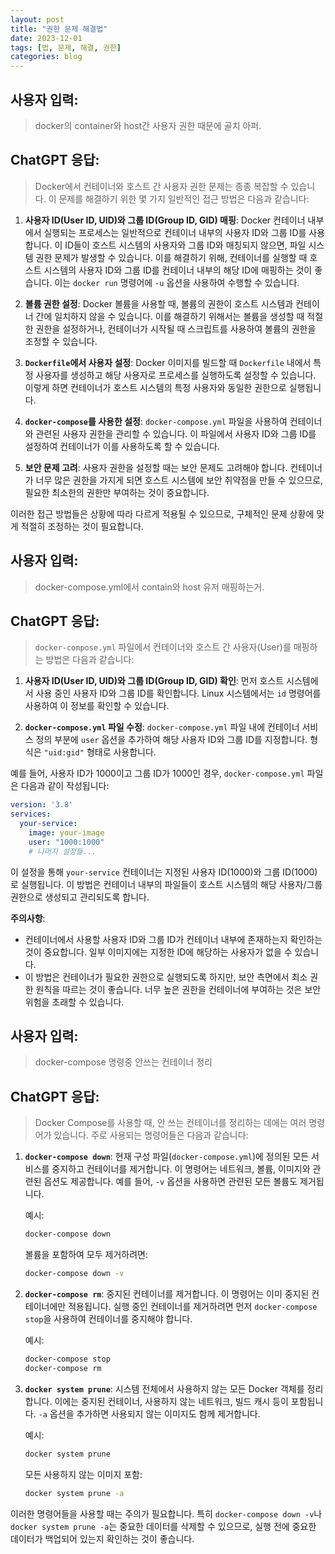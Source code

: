 ```yaml
---
layout: post
title: "권한 문제 해결법"
date: 2023-12-01
tags: [법, 문제, 해결, 권한]
categories: blog
---
```


## 사용자 입력:
> docker의 container와 host간 사용자 권한 때문에 골치 아퍼.

## ChatGPT 응답:
> Docker에서 컨테이너와 호스트 간 사용자 권한 문제는 종종 복잡할 수 있습니다. 이 문제를 해결하기 위한 몇 가지 일반적인 접근 방법은 다음과 같습니다:

1. **사용자 ID(User ID, UID)와 그룹 ID(Group ID, GID) 매핑**: Docker 컨테이너 내부에서 실행되는 프로세스는 일반적으로 컨테이너 내부의 사용자 ID와 그룹 ID를 사용합니다. 이 ID들이 호스트 시스템의 사용자와 그룹 ID와 매칭되지 않으면, 파일 시스템 권한 문제가 발생할 수 있습니다. 이를 해결하기 위해, 컨테이너를 실행할 때 호스트 시스템의 사용자 ID와 그룹 ID를 컨테이너 내부의 해당 ID에 매핑하는 것이 좋습니다. 이는 `docker run` 명령어에 `-u` 옵션을 사용하여 수행할 수 있습니다.

2. **볼륨 권한 설정**: Docker 볼륨을 사용할 때, 볼륨의 권한이 호스트 시스템과 컨테이너 간에 일치하지 않을 수 있습니다. 이를 해결하기 위해서는 볼륨을 생성할 때 적절한 권한을 설정하거나, 컨테이너가 시작될 때 스크립트를 사용하여 볼륨의 권한을 조정할 수 있습니다.

3. **`Dockerfile`에서 사용자 설정**: Docker 이미지를 빌드할 때 `Dockerfile` 내에서 특정 사용자를 생성하고 해당 사용자로 프로세스를 실행하도록 설정할 수 있습니다. 이렇게 하면 컨테이너가 호스트 시스템의 특정 사용자와 동일한 권한으로 실행됩니다.

4. **`docker-compose`를 사용한 설정**: `docker-compose.yml` 파일을 사용하여 컨테이너와 관련된 사용자 권한을 관리할 수 있습니다. 이 파일에서 사용자 ID와 그룹 ID를 설정하여 컨테이너가 이를 사용하도록 할 수 있습니다.

5. **보안 문제 고려**: 사용자 권한을 설정할 때는 보안 문제도 고려해야 합니다. 컨테이너가 너무 많은 권한을 가지게 되면 호스트 시스템에 보안 취약점을 만들 수 있으므로, 필요한 최소한의 권한만 부여하는 것이 중요합니다.

이러한 접근 방법들은 상황에 따라 다르게 적용될 수 있으므로, 구체적인 문제 상황에 맞게 적절히 조정하는 것이 필요합니다.

## 사용자 입력:
> docker-compose.yml에서 contain와 host 유저 매핑하는거.

## ChatGPT 응답:
> `docker-compose.yml` 파일에서 컨테이너와 호스트 간 사용자(User)를 매핑하는 방법은 다음과 같습니다:

1. **사용자 ID(User ID, UID)와 그룹 ID(Group ID, GID) 확인**: 먼저 호스트 시스템에서 사용 중인 사용자 ID와 그룹 ID를 확인합니다. Linux 시스템에서는 `id` 명령어를 사용하여 이 정보를 확인할 수 있습니다.

2. **`docker-compose.yml` 파일 수정**: `docker-compose.yml` 파일 내에 컨테이너 서비스 정의 부분에 `user` 옵션을 추가하여 해당 사용자 ID와 그룹 ID를 지정합니다. 형식은 `"uid:gid"` 형태로 사용합니다.

예를 들어, 사용자 ID가 1000이고 그룹 ID가 1000인 경우, `docker-compose.yml` 파일은 다음과 같이 작성됩니다:

```yaml
version: '3.8'
services:
  your-service:
    image: your-image
    user: "1000:1000"
    # 나머지 설정들...
```

이 설정을 통해 `your-service` 컨테이너는 지정된 사용자 ID(1000)와 그룹 ID(1000)로 실행됩니다. 이 방법은 컨테이너 내부의 파일들이 호스트 시스템의 해당 사용자/그룹 권한으로 생성되고 관리되도록 합니다.

**주의사항**:
- 컨테이너에서 사용할 사용자 ID와 그룹 ID가 컨테이너 내부에 존재하는지 확인하는 것이 중요합니다. 일부 이미지에는 지정한 ID에 해당하는 사용자가 없을 수 있습니다.
- 이 방법은 컨테이너가 필요한 권한으로 실행되도록 하지만, 보안 측면에서 최소 권한 원칙을 따르는 것이 좋습니다. 너무 높은 권한을 컨테이너에 부여하는 것은 보안 위험을 초래할 수 있습니다.

## 사용자 입력:
> docker-compose  명령중 안쓰는 컨테이너 정리

## ChatGPT 응답:
> Docker Compose를 사용할 때, 안 쓰는 컨테이너를 정리하는 데에는 여러 명령어가 있습니다. 주로 사용되는 명령어들은 다음과 같습니다:

1. **`docker-compose down`**: 현재 구성 파일(`docker-compose.yml`)에 정의된 모든 서비스를 중지하고 컨테이너를 제거합니다. 이 명령어는 네트워크, 볼륨, 이미지와 관련된 옵션도 제공합니다. 예를 들어, `-v` 옵션을 사용하면 관련된 모든 볼륨도 제거됩니다.

   예시:
   ```bash
   docker-compose down
   ```

   볼륨을 포함하여 모두 제거하려면:
   ```bash
   docker-compose down -v
   ```

2. **`docker-compose rm`**: 중지된 컨테이너를 제거합니다. 이 명령어는 이미 중지된 컨테이너에만 적용됩니다. 실행 중인 컨테이너를 제거하려면 먼저 `docker-compose stop`을 사용하여 컨테이너를 중지해야 합니다.

   예시:
   ```bash
   docker-compose stop
   docker-compose rm
   ```

3. **`docker system prune`**: 시스템 전체에서 사용하지 않는 모든 Docker 객체를 정리합니다. 이에는 중지된 컨테이너, 사용하지 않는 네트워크, 빌드 캐시 등이 포함됩니다. `-a` 옵션을 추가하면 사용되지 않는 이미지도 함께 제거합니다.

   예시:
   ```bash
   docker system prune
   ```

   모든 사용하지 않는 이미지 포함:
   ```bash
   docker system prune -a
   ```

이러한 명령어들을 사용할 때는 주의가 필요합니다. 특히 `docker-compose down -v`나 `docker system prune -a`는 중요한 데이터를 삭제할 수 있으므로, 실행 전에 중요한 데이터가 백업되어 있는지 확인하는 것이 좋습니다.

